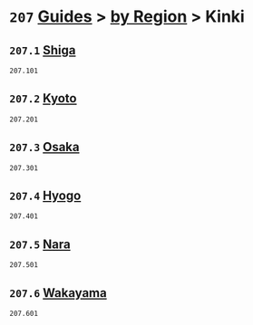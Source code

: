 # `207` [Guides](../../) > [by Region](../) > Kinki

## `207.1` [Shiga](shiga)
`207.101` [](shiga/)

## `207.2` [Kyoto](kyoto)
`207.201` [](kyoto/)

## `207.3` [Osaka](osaka)
`207.301` [](osaka/)

## `207.4` [Hyogo](hyogo)
`207.401` [](hyogo/)

## `207.5` [Nara](nara)
`207.501` [](nara/)

## `207.6` [Wakayama](wakayama)
`207.601` [](wakayama/)
